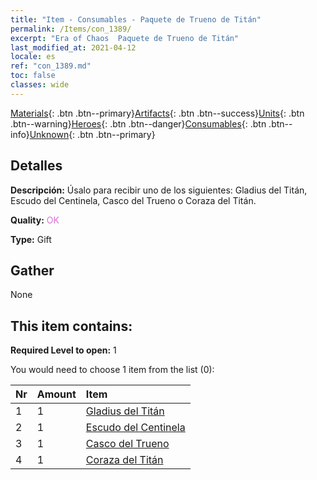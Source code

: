 ```yaml
---
title: "Item - Consumables - Paquete de Trueno de Titán"
permalink: /Items/con_1389/
excerpt: "Era of Chaos  Paquete de Trueno de Titán"
last_modified_at: 2021-04-12
locale: es
ref: "con_1389.md"
toc: false
classes: wide
---
```

 [Materials](/es/Items/){: .btn .btn--primary}[Artifacts](/es/Items/Artifacts/){: .btn .btn--success}[Units](/es/Items/Units/){: .btn .btn--warning}[Heroes](/es/Items/Heroes/){: .btn .btn--danger}[Consumables](/es/Items/Consumables/){: .btn .btn--info}[Unknown](/es/Items/Unknown/){: .btn .btn--primary}

## Detalles
 **Descripción:** Úsalo para recibir uno de los siguientes: Gladius del Titán, Escudo del Centinela, Casco del Trueno o Coraza del Titán.

 **Quality:** <span style="color: #DA70D6">OK</span>

 **Type:** Gift

## Gather

  None

## This item contains:

 **Required Level to open:** 1

 You would need to choose 1 item from the list (0):

  | Nr | Amount |     Item    |
  |:---|:-------|:------------|
  | 1 | 1 | [Gladius del Titán](/es/Items/art_156/) | 
  | 2 | 1 | [Escudo del Centinela](/es/Items/art_157/) | 
  | 3 | 1 | [Casco del Trueno](/es/Items/art_158/) | 
  | 4 | 1 | [Coraza del Titán](/es/Items/art_159/) | 
